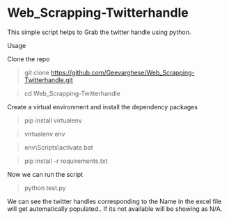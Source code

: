 # Web_Scrapping-Twitterhandle
This simple script helps to Grab the twitter handle using python.

Usage

Clone the repo 

>git clone https://github.com/Geevarghese/Web_Scrapping-Twitterhandle.git

>cd Web_Scrapping-Twitterhandle

Create a virtual environment and install the dependency packages

>pip install virtualenv

>virtualenv env

>env\Scripts\activate.bat

>pip install -r requirements.txt

Now we can run the script

>python test.py

We can see the twitter handles corresponding to the Name in the excel file will get automatically populated.. If its not available will be showing as N/A.
